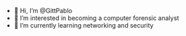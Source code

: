 - 👋 Hi, I’m @GittPablo
- 👀 I’m interested in becoming a computer forensic analyst
- 🌱 I’m currently learning networking and security

<!---
GittPablo/GittPablo is a ✨ special ✨ repository because its `README.md` (this file) appears on your GitHub profile.
You can click the Preview link to take a look at your changes.
--->

